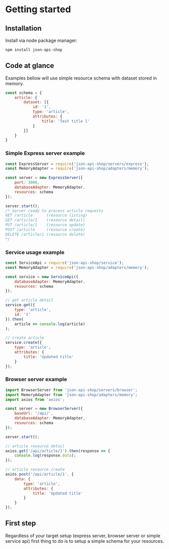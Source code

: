 # Getting started

## Installation
Install via node package manager:
```bash
npm install json-api-shop
```

## Code at glance
Examples bellow will use simple resource schema with dataset stored in memory.
```js
const schema = {
    article: {
        dataset: [{
            id: '1',
            type: 'article',
            attributes: {
                title: 'Test title 1'
            }
        }]
    }
}
````
### Simple Express server example
```js
const ExpressServer = require('json-api-shop/servers/express');
const MemoryAdapter = require('json-api-shop/adapters/memory');

const server = new ExpressServer({
    port: 3000,
    databaseAdapter: MemoryAdapter,
    resources: schema
});

server.start();
/* Server ready to process article requests
GET /article      (resource listing)
GET /article/1    (resource detail)
PUT /article/1    (resource update)
POST /article     (resource create)
DELETE /article/1 (resource delete)
*/
```

### Service usage example
```js
const ServiceApi = require('json-api-shop/service');
const MemoryAdapter = require('json-api-shop/adapters/memory');

const service = new ServiceApi({
    databaseAdapter: MemoryAdapter,
    resources: schema
});

// get article detail
service.get({
    type: 'article',
    id: '1'
}).then(
    article => console.log(article)
);

// create article
service.create({
    type: 'article',
    attributes: {
        title: 'Updated title'
    }
});
```

### Browser server example
```js
import BrowserServer from 'json-api-shop/servers/browser';
import MemoryAdapter from 'json-api-shop/adapters/memory';
import axios from 'axios';

const server = new BrowserServer({
    baseUrl: '/api/',
    databaseAdapter: MemoryAdapter,
    resources: schema
});

server.start();

// article resource detail
axios.get('/api/article/1').then(response => {
    console.log(response.data);
});

// article resource create
axios.post('/api/article/1', {
    data: {
        type: 'article',
        attributes: {
            title: 'Updated title'
        }
    }
});
```

## First step
Regardless of your target setup (express server, browser server or simple service api) first thing to do is
to setup a simple schema for your resources.
